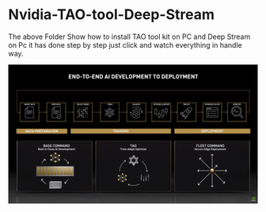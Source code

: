 # Nvidia-TAO-tool-Deep-Stream

The above Folder Show how to install TAO tool kit on PC and Deep Stream on Pc
it has done step by step just click and watch everything in handle way.

![alt](https://github.com/faridelya/Nvidia-TAO-tool-Deep-Stream/blob/master/Screenshot%20from%202023-01-20%2011-37-48.png)
